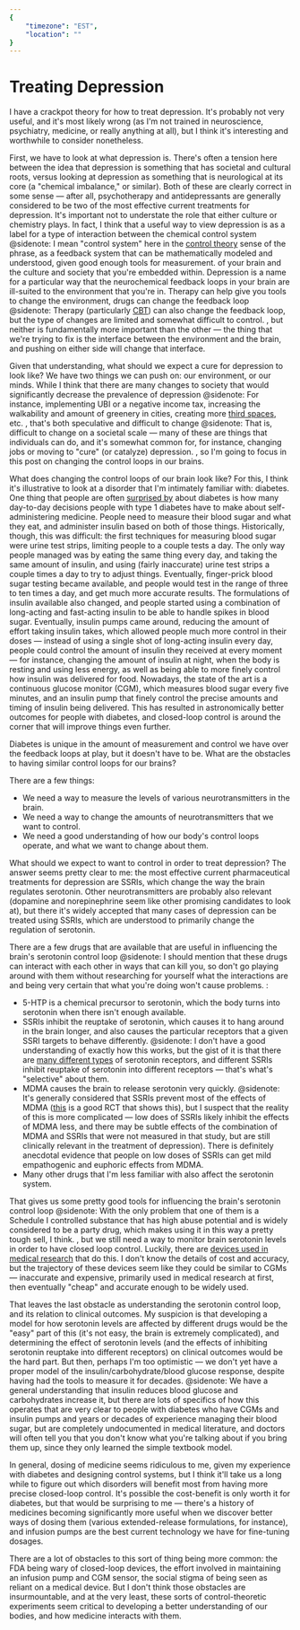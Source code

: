 ```yaml
---
{
	"timezone": "EST",
	"location": ""
}
---
```

# Treating Depression

I have a crackpot theory for how to treat depression. It's probably not very useful, and it's most likely wrong (as I'm not trained in neuroscience, psychiatry, medicine, or really anything at all), but I think it's interesting and worthwhile to consider nonetheless.

First, we have to look at what depression is. There's often a tension here between the idea that depression is something that has societal and cultural roots, versus looking at depression as something that is neurological at its core (a "chemical imbalance," or similar). Both of these are clearly correct in some sense — after all, psychotherapy and antidepressants are generally considered to be two of the most effective current treatments for depression. It's important not to understate the role that either culture or chemistry plays. In fact, I think that a useful way to view depression is as a label for a type of interaction between the chemical control system
@sidenote: I mean "control system" here in the [control theory](https://en.wikipedia.org/wiki/Control_theory) sense of the phrase, as a feedback system that can be mathematically modeled and understood, given good enough tools for measurement.
of your brain and the culture and society that you're embedded within. Depression is a name for a particular way that the neurochemical feedback loops in your brain are ill-suited to the environment that you're in. Therapy can help give you tools to change the environment, drugs can change the feedback loop
@sidenote: Therapy (particularly [CBT](https://en.wikipedia.org/wiki/Cognitive_behavioral_therapy)) can also change the feedback loop, but the type of changes are limited and somewhat difficult to control.
, but neither is fundamentally more important than the other — the thing that we're trying to fix is the interface between the environment and the brain, and pushing on either side will change that interface.

Given that understanding, what should we expect a cure for depression to look like? We have two things we can push on: our environment, or our minds. While I think that there are many changes to society that would significantly decrease the prevalence of depression
@sidenote: For instance, implementing UBI or a negative income tax, increasing the walkability and amount of greenery in cities, creating more [third spaces](https://en.wikipedia.org/wiki/Third_place), etc.
, that's both speculative and difficult to change
@sidenote: That is, difficult to change on a societal scale — many of these are things that individuals can do, and it's somewhat common for, for instance, changing jobs or moving to "cure" (or catalyze) depression.
, so I'm going to focus in this post on changing the control loops in our brains.

What does changing the control loops of our brain look like? For this, I think it's illustrative to look at a disorder that I'm intimately familiar with: diabetes. One thing that people are often [surprised by](https://siderea.dreamwidth.org/1511455.html) about diabetes is how many day-to-day decisions people with type 1 diabetes have to make about self-administering medicine. People need to measure their blood sugar and what they eat, and administer insulin based on both of those things. Historically, though, this was difficult: the first techniques for measuring blood sugar were urine test strips, limiting people to a couple tests a day. The only way people managed was by eating the same thing every day, and taking the same amount of insulin, and using (fairly inaccurate) urine test strips a couple times a day to try to adjust things. Eventually, finger-prick blood sugar testing became available, and people would test in the range of three to ten times a day, and get much more accurate results. The formulations of insulin available also changed, and people started using a combination of long-acting and fast-acting insulin to be able to handle spikes in blood sugar. Eventually, insulin pumps came around, reducing the amount of effort taking insulin takes, which allowed people much more control in their doses — instead of using a single shot of long-acting insulin every day, people could control the amount of insulin they received at every moment — for instance, changing the amount of insulin at night, when the body is resting and using less energy, as well as being able to more finely control how insulin was delivered for food. Nowadays, the state of the art is a continuous glucose monitor (CGM), which measures blood sugar every five minutes, and an insulin pump that finely control the precise amounts and timing of insulin being delivered. This has resulted in astronomically better outcomes for people with diabetes, and closed-loop control is around the corner that will improve things even further.

Diabetes is unique in the amount of measurement and control we have over the feedback loops at play, but it doesn't have to be. What are the obstacles to having similar control loops for our brains?

There are a few things:

* We need a way to measure the levels of various neurotransmitters in the brain.
* We need a way to change the amounts of neurotransmitters that we want to control.
* We need a good understanding of how our body's control loops operate, and what we want to change about them.

What should we expect to want to control in order to treat depression? The answer seems pretty clear to me: the most effective current pharmaceutical treatments for depression are SSRIs, which change the way the brain regulates serotonin. Other neurotransmitters are probably also relevant (dopamine and norepinephrine seem like other promising candidates to look at), but there it's widely accepted that many cases of depression can be treated using SSRIs, which are understood to primarily change the regulation of serotonin.

There are a few drugs that are available that are useful in influencing the brain's serotonin control loop
@sidenote: I should mention that these drugs can interact with each other in ways that can kill you, so don't go playing around with them without researching for yourself what the interactions are and being very certain that what you're doing won't cause problems.
:

* 5-HTP is a chemical precursor to serotonin, which the body turns into serotonin when there isn't enough available.
* SSRIs inhibit the reuptake of serotonin, which causes it to hang around in the brain longer, and also causes the particular receptors that a given SSRI targets to behave differently.
@sidenote: I don't have a good understanding of exactly how this works, but the gist of it is that there are [many different types](https://en.wikipedia.org/wiki/Serotonin#Receptors) of serotonin receptors, and different SSRIs inhibit reuptake of serotonin into different receptors — that's what's "selective" about them.
* MDMA causes the brain to release serotonin very quickly.
@sidenote: It's generally considered that SSRIs prevent most of the effects of MDMA ([this](https://sci-hub.st/10.1177/026988110001400313) is a good RCT that shows this), but I suspect that the reality of this is more complicated — low does of SSRIs likely inhibit the effects of MDMA less, and there may be subtle effects of the combination of MDMA and SSRIs that were not measured in that study, but are still clinically relevant in the treatment of depression). There is definitely anecdotal evidence that people on low doses of SSRIs can get mild empathogenic and euphoric effects from MDMA.
* Many other drugs that I'm less familiar with also affect the serotonin system.

That gives us some pretty good tools for influencing the brain's serotonin control loop
@sidenote: With the only problem that one of them is a Schedule I controlled substance that has high abuse potential and is widely considered to be a party drug, which makes using it in this way a pretty tough sell, I think.
, but we still need a way to monitor brain serotonin levels in order to have closed loop control. Luckily, there are [devices used in medical research](https://neuronewsinternational.com/serotonin-levels-can-be-detected-and-measured-through-an-innovative-device-called-wincs/) that do this. I don't know the details of cost and accuracy, but the trajectory of these devices seem like they could be similar to CGMs — inaccurate and expensive, primarily used in medical research at first, then eventually "cheap" and accurate enough to be widely used.

That leaves the last obstacle as understanding the serotonin control loop, and its relation to clinical outcomes. My suspicion is that developing a model for how serotonin levels are affected by different drugs would be the "easy" part of this (it's not easy, the brain is extremely complicated), and determining the effect of serotonin levels (and the effects of inhibiting serotonin reuptake into different receptors) on clinical outcomes would be the hard part. But then, perhaps I'm too optimistic — we don't yet have a proper model of the insulin/carbohydrate/blood glucose response, despite having had the tools to measure it for decades.
@sidenote: We have a general understanding that insulin reduces blood glucose and carbohydrates increase it, but there are lots of specifics of how this operates that are very clear to people with diabetes who have CGMs and insulin pumps and years or decades of experience managing their blood sugar, but are completely undocumented in medical literature, and doctors will often tell you that you don't know what you're talking about if you bring them up, since they only learned the simple textbook model.

In general, dosing of medicine seems ridiculous to me, given my experience with diabetes and designing control systems, but I think it'll take us a long while to figure out which disorders will benefit most from having more precise closed-loop control. It's possible the cost-benefit is only worth it for diabetes, but that would be surprising to me — there's a history of medicines becoming significantly more useful when we discover better ways of dosing them (various extended-release formulations, for instance), and infusion pumps are the best current technology we have for fine-tuning dosages.

There are a lot of obstacles to this sort of thing being more common: the FDA being wary of closed-loop devices, the effort involved in maintaining an infusion pump and CGM sensor, the social stigma of being seen as reliant on a medical device. But I don't think those obstacles are insurmountable, and at the very least, these sorts of control-theoretic experiments seem critical to developing a better understanding of our bodies, and how medicine interacts with them.
